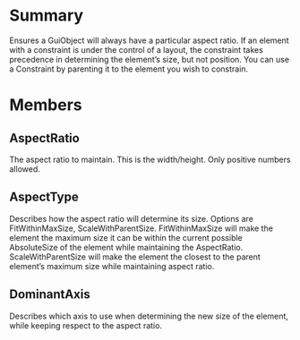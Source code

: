 # Summary
Ensures a GuiObject will always have a particular aspect ratio. If an element with a constraint is under the control of a layout, the constraint takes precedence in determining the element’s size, but not position. You can use a Constraint by parenting it to the element you wish to constrain.

# Members

## AspectRatio
The aspect ratio to maintain. This is the width/height. Only positive numbers allowed.

## AspectType
Describes how the aspect ratio will determine its size. Options are FitWithinMaxSize, ScaleWithParentSize. FitWithinMaxSize will make the element the maximum size it can be within the current possible AbsoluteSize of the element while maintaining the AspectRatio. ScaleWithParentSize will make the element the closest to the parent element’s maximum size while maintaining aspect ratio.

## DominantAxis
Describes which axis to use when determining the new size of the element, while keeping respect to the aspect ratio.